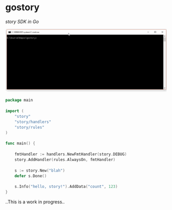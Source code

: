 # gostory
_story SDK in Go_

![simple demo animation](/docs/hello-story.gif)

```go
package main

import (
	"story"
	"story/handlers"
	"story/rules"
)

func main() {

    fmtHandler := handlers.NewFmtHandler(story.DEBUG)
	story.AddHandler(rules.AlwaysOn, fmtHandler)

	s := story.New("blah")
	defer s.Done()

	s.Info("hello, story!").AddData("count", 123)
}
```

..This is a work in progress..
